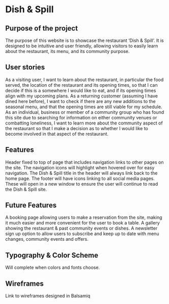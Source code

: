 # Dish & Spill

## Purpose of the project
The purpose of this website is to showcase the restaurant ‘Dish & Spill’. It is designed to be intuitive and user friendly, allowing visitors to easily learn about the restaurant, its menu, and its community purpose.  

## User stories
As a visiting user, I want to learn about the restaurant, in particular the food served, the location of the restaurant and its opening times, so that I can decide if this is a somewhere I would like to eat, and if its opening times align with my upcoming plans.
As a returning customer (assuming I have dined here before), I want to check if there are any new additions to the seasonal menu, and that the opening times are still viable for my schedule.
As an individual, business or member of a community group who has found this site due to searching for information on either community venues or combatting loneliness, I want to learn more about the community aspect of the restaurant so that I make a decision as to whether I would like to become involved in that aspect of the restaurant.

## Features
Header fixed to top of page that includes navigation links to other pages on the site. 
The navigation icons will highlight when hovered over for easy navigation.
The Dish & Spill title in the header will always link back to the home page.
The footer will have icons linking to all social media pages. These will open in a new window to ensure the user will continue to read the Dish & Spill site.

## Future Features
A booking page allowing users to make a reservation from the site, making it much easier and more convenient for the user to book a table.
A gallery showing the restaurant & past community events or dishes.
A newsletter sign up option to allow users to subscribe and keep up to date with menu changes, community events and offers.

## Typography & Color Scheme
Will complete when colors and fonts choose.

## Wireframes
Link to wireframes designed in Balsamiq
